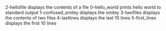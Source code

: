 2-hellofile displays the contents of a file
0-hello_world prints hello world to standard output
1-confused_smiley displays the smiley
3-twofiles displays the contents of two files
4-lastlines displays the last 10 lines
5-first_lines displays the first 10 lines

